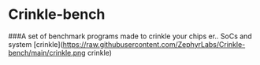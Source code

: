 # Crinkle-bench
###A set of benchmark programs made to crinkle your chips er.. SoCs and system
[crinkle](https://raw.githubusercontent.com/ZephyrLabs/Crinkle-bench/main/crinkle.png crinkle)
